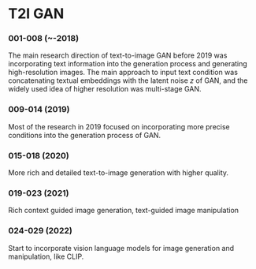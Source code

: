 # T2I GAN

### 001-008 (~-2018)
The main research direction of text-to-image GAN before 2019 was incorporating text information into the generation process and generating high-resolution images. The main approach to input text condition was concatenating textual embeddings with the latent noise $z$ of GAN, and the widely used idea of higher resolution was multi-stage GAN.

### 009-014 (2019)
Most of the research in 2019 focused on incorporating more precise conditions into the generation process of GAN.  

### 015-018 (2020)
More rich and detailed text-to-image generation with higher quality.

### 019-023 (2021)
Rich context guided image generation, text-guided image manipulation

### 024-029 (2022)
Start to incorporate vision language models for image generation and manipulation, like CLIP. 



